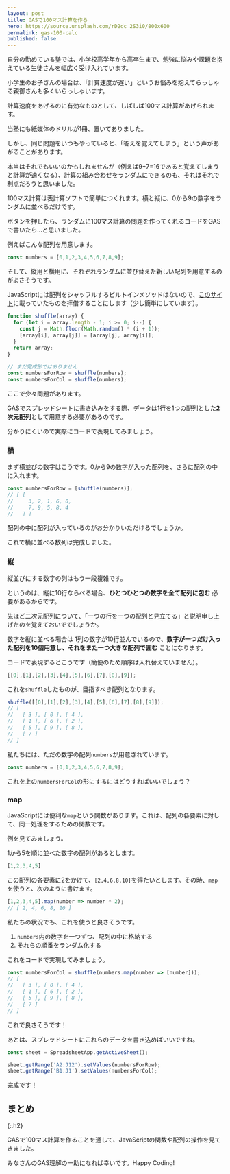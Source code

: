 ```yaml
---
layout: post
title: GASで100マス計算を作る
hero: https://source.unsplash.com/rD2dc_2S3i0/800x600
permalink: gas-100-calc
published: false
---
```


自分の勤めている塾では、小学校高学年から高卒生まで、勉強に悩みや課題を抱えている生徒さんを幅広く受け入れています。

小学生のお子さんの場合は、「計算速度が遅い」というお悩みを抱えてらっしゃる親御さんも多くいらっしゃいます。

計算速度をあげるのに有効なものとして、しばしば100マス計算があげられます。

当塾にも紙媒体のドリルが1冊、置いてありました。

しかし、同じ問題をいつもやっていると、「答えを覚えてしまう」という声があがることがあります。

本当はそれでもいいのかもしれませんが（例えば9+7=16であると覚えてしまうと計算が速くなる）、計算の組み合わせをランダムにできるのも、それはそれで利点だろうと思いました。

100マス計算は表計算ソフトで簡単につくれます。横と縦に、0から9の数字をランダムに並べるだけです。

ボタンを押したら、ランダムに100マス計算の問題を作ってくれるコードをGASで書いたら…と思いました。

例えばこんな配列を用意します。

```js
const numbers = [0,1,2,3,4,5,6,7,8,9];
```

そして、縦用と横用に、それぞれランダムに並び替えた新しい配列を用意するのがよさそうです。

JavaScriptには配列をシャッフルするビルトインメソッドはないので、[このサイト](https://www.nxworld.net/js-array-shuffle.html)に載っていたものを拝借することにします（少し簡単にしています）。


```js
function shuffle(array) {
  for (let i = array.length - 1; i >= 0; i--) {
    const j = Math.floor(Math.random() * (i + 1));
    [array[i], array[j]] = [array[j], array[i]];
  }
  return array;
}

// まだ完成形ではありません
const numbersForRow = shuffle(numbers);
const numbersForCol = shuffle(numbers);
```

ここで少々問題があります。

GASでスプレッドシートに書き込みをする際、データは1行を1つの配列とした**2次元配列**として用意する必要があるのです。

分かりにくいので実際にコードで表現してみましょう。

### 横

まず横並びの数字はこうです。0から9の数字が入った配列を、さらに配列の中に入れます。

```js
const numbersForRow = [shuffle(numbers)];
// [ [
//     3, 2, 1, 6, 0,
//     7, 9, 5, 8, 4
//   ] ]
```

<!-- {% include image.html url="/assets/images/numbers-for-row.40.36.png" description="numbers-for-row" class="large" %} -->

配列の中に配列が入っているのがお分かりいただけるでしょうか。

これで横に並べる数列は完成しました。

### 縦

縦並びにする数字の列はもう一段複雑です。

というのは、縦に10行ならべる場合、**ひとつひとつの数字を全て配列に包む** 必要があるからです。

先ほど二次元配列について、「一つの行を一つの配列と見立てる」と説明申し上げたのを覚えておいででしょうか。

数字を縦に並べる場合は 1列の数字が10行並んでいるので、**数字が一つだけ入った配列を10個用意し、それをまた一つ大きな配列で囲む** ことになります。

コードで表現するとこうです（簡便のため順序は入れ替えていません）。

```js
[[0],[1],[2],[3],[4],[5],[6],[7],[8],[9]];
```

これを`shuffle`したものが、目指すべき配列となります。

```js
shuffle([[0],[1],[2],[3],[4],[5],[6],[7],[8],[9]]);
// [
//   [ 3 ], [ 0 ], [ 4 ],
//   [ 1 ], [ 6 ], [ 2 ],
//   [ 5 ], [ 9 ], [ 8 ],
//   [ 7 ]
// ]
```

私たちには、ただの数字の配列`numbers`が用意されています。

```js
const numbers = [0,1,2,3,4,5,6,7,8,9];
```

これを上の`numbersForCol`の形にするにはどうすればいいでしょう？

### map

JavaScriptには便利な`map`という関数があります。これは、配列の各要素に対して、同一処理をするための関数です。

例を見てみましょう。

1から5を順に並べた数字の配列があるとします。

```js
[1,2,3,4,5]
```

この配列の各要素に2をかけて、`[2,4,6,8,10]`を得たいとします。その時、`map`を使うと、次のように書けます。

```js
[1,2,3,4,5].map(number => number * 2);
// [ 2, 4, 6, 8, 10 ]
```

私たちの状況でも、これを使うと良さそうです。

1. `numbers`内の数字を一つずつ、配列の中に格納する
2. それらの順番をランダム化する

これをコードで実現してみましょう。

```js
const numbersForCol = shuffle(numbers.map(number => [number]));
// [
//   [ 3 ], [ 0 ], [ 4 ],
//   [ 1 ], [ 6 ], [ 2 ],
//   [ 5 ], [ 9 ], [ 8 ],
//   [ 7 ]
// ]
```

これで良さそうです！

あとは、スプレッドシートにこれらのデータを書き込めばいいですね。

```js
const sheet = SpreadsheetApp.getActiveSheet();

sheet.getRange('A2:J12').setValues(numbersForRow);
sheet.getRange('B1:J1').setValues(numbersForCol);
```

完成です！

## まとめ
{:.h2}

GASで100マス計算を作ることを通して、JavaScriptの関数や配列の操作を見てきました。

みなさんのGAS理解の一助になれば幸いです。Happy Coding!
